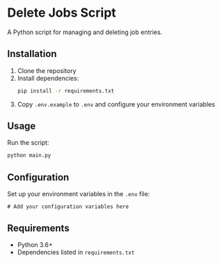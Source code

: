 # Delete Jobs Script

A Python script for managing and deleting job entries.

## Installation

1. Clone the repository
2. Install dependencies:
   ```bash
   pip install -r requirements.txt
   ```
3. Copy `.env.example` to `.env` and configure your environment variables

## Usage

Run the script:

```bash
python main.py
```

## Configuration

Set up your environment variables in the `.env` file:

```
# Add your configuration variables here
```

## Requirements

- Python 3.6+
- Dependencies listed in `requirements.txt`
